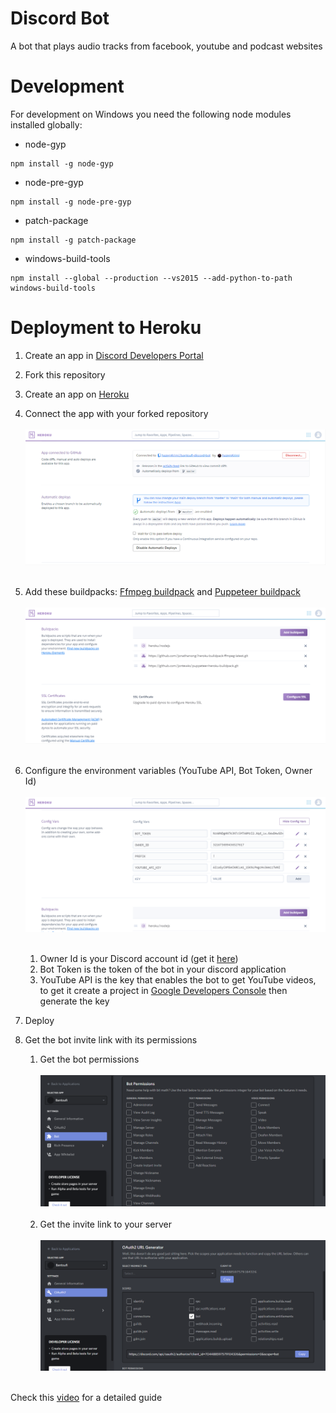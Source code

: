 # Discord Bot
A bot that plays audio tracks from facebook, youtube and podcast websites

# Development
For development on Windows you need the following node modules installed globally:
* node-gyp
```
npm install -g node-gyp
```
* node-pre-gyp
```
npm install -g node-pre-gyp
```
* patch-package
```
npm install -g patch-package
```
* windows-build-tools
```
npm install --global --production --vs2015 --add-python-to-path windows-build-tools
```

# Deployment to Heroku
1. Create an app in [Discord Developers Portal](https://discord.com/developers/applications)
1. Fork this repository
1. Create an app on [Heroku](https://www.heroku.com)
1. Connect the app with your forked repository <br></br> ![](/screenshots/heroku-connect-repo.png) <br></br>

1. Add these buildpacks: [Ffmpeg buildpack](https://github.com/jonathanong/heroku-buildpack-ffmpeg-latest.git) and [Puppeteer buildpack](https://github.com/jontewks/puppeteer-heroku-buildpack.git) <br></br> ![](/screenshots/heroku-add-buildpacks.png) <br></br>
1. Configure the environment variables (YouTube API, Bot Token, Owner Id) <br></br> ![](/screenshots/heroku-environment-variables.png) <br></br>
    1. Owner Id is your Discord account id (get it [here](https://support.discord.com/hc/en-us/articles/206346498-Where-can-I-find-my-User-Server-Message-ID-))
    1. Bot Token is the token of the bot in your discord application
    1. YouTube API is the key that enables the bot to get YouTube videos, to get it create a project in [Google Developers Console](http://console.developers.google.com/) then generate the key
1. Deploy
1. Get the bot invite link with its permissions
    1. Get the bot permissions <br></br> ![](/screenshots/discord-bot-permissions.png) <br></br>
    1. Get the invite link to your server <br></br> ![](/screenshots/discord-bot-invite-link.png) <br></br>

Check this [video](https://www.youtube.com/watch?v=f3wsxbMbi5M) for a detailed guide
